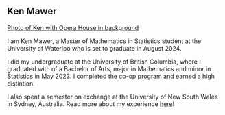 ## Ken Mawer

[Photo of Ken with Opera House in background](KenOperaHouse.jpg)

I am Ken Mawer, a Master of Mathematics in Statistics student at the University of Waterloo who is set to graduate in August 2024.

I did my undergraduate at the University of British Columbia, where I graduated with of a Bachelor of Arts, major in Mathematics and minor in Statistics in May 2023. I completed the co-op program and earned a high distintion.

I also spent a semester on exchange at the University of New South Wales in Sydney, Australia. Read more about my experience [here](https://www.student.unsw.edu.au/canada-australia-my-exchange-journey-unsw)!
